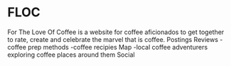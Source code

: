 # FLOC
For The Love Of Coffee is a website for coffee aficionados to get together to rate, create and celebrate the marvel that is coffee.
Postings
Reviews -coffee prep methods -coffee recipies
Map -local coffee adventurers exploring coffee places around them
Social 